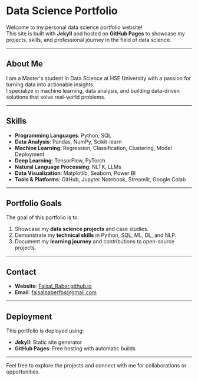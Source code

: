 # Data Science Portfolio

Welcome to my personal data science portfolio website!  
This site is built with **Jekyll** and hosted on **GitHub Pages** to showcase my projects, skills, and professional journey in the field of data science.

---

## About Me
I am a Master's student in Data Science at HSE University with a passion for turning data into actionable insights.  
I specialize in machine learning, data analysis, and building data-driven solutions that solve real-world problems.

---

## Skills
- **Programming Languages**: Python, SQL  
- **Data Analysis**: Pandas, NumPy, Scikit-learn  
- **Machine Learning**: Regression, Classification, Clustering, Model Deployment  
- **Deep Learning**: TensorFlow, PyTorch  
- **Natural Language Processing**: NLTK, LLMs  
- **Data Visualization**: Matplotlib, Seaborn, Power BI  
- **Tools & Platforms**: GitHub, Jupyter Notebook, Streamlit, Google Colab

---

##  Portfolio Goals
The goal of this portfolio is to:
1. Showcase my **data science projects** and case studies.
2. Demonstrate my **technical skills** in Python, SQL, ML, DL, and NLP.
3. Document my **learning journey** and contributions to open-source projects.


---

##  Contact
- **Website**: [Faisal_Baber.github.io](https://Faisal_Baber.github.io/)
- **Email**: faisalbaberfbs@gmail.com

---

## Deployment
This portfolio is deployed using:
- **Jekyll**: Static site generator
- **GitHub Pages**: Free hosting with automatic builds

---

Feel free to explore the projects and connect with me for collaborations or opportunities.
